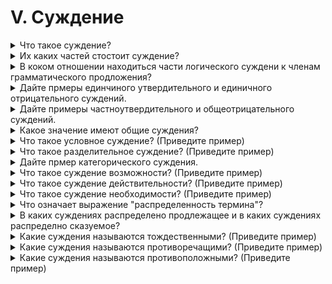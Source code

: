 # V. Суждение

<details>
  <summary>Что такое суждение?</summary>

  Суждением называется мысль, которая утверждает или отрицает что либо относительно предметов и их признаков.

</details>

<details>
  <summary>Их каких частей стостоит суждение?</summary>

  1. Субъект.
  2. Предикат.
  3. Связка.

</details>

<details>
  <summary>В коком отношении находиться части логического суждени к членам грамматического продложения?</summary>

  Предложение - это материальная оболочка суждения.

  1. Субъект = логическое подлежащее.
  2. Предикат = логическое сказуемое.
  3. Связка.

</details>

<details>
  <summary>Дайте прмеры единчиного утвердительного и единичного отрицательного суждений.</summary>

  Утвердительным суждением называется такое суждение, в котором отображается связь проедмета и признака.

  Пример: Гомель находиться на берегу Сожа.

  Отрицательным суждением называется такое суждение в котором отображатеся отсутсвие какой-либо связи между предметом и признаком.

  Пример: На Марсе нет жизни.

</details>

<details>
  <summary>Дайте примеры частноутвердительного и общеотрицательного суждений.</summary>

  Единичным суждением называется токое суждение, в котором утверждается (или отрицается) связь признака с единичным предметом.

  Частным суждением называется такое суждение, в котором утверждается или отрицается связь признака с частью каокого либо класса предметов.

  Общим суждением называется такое суждение в которм что-либо утвеждается или отрицается относительно каждого предмета какого-либо класса предметов.

  Примеры:

  1. Люди являются прямоходящими млекопитающими.
  2. Люди не имеют хвостов.

</details>

<details>
  <summary>Какое значение имеют общие суждения?</summary>

  Общим суждением называется такое суждение в которм что-либо утвеждается или отрицается относительно каждого предмета какого-либо класса предметов.

</details>

<details>
  <summary>Что такое условное суждение? (Приведите пример)</summary>

  Условным суждением называется такое суждение, в котором принадлежность признака предмета утверждается (или отрицается) при определённых условиях.

  Пример:

  Если толкнуть шар, то он покатиться в сторону толчка.

</details>

<details>
  <summary>Что такое разделительное суждение? (Приведите пример)</summary>

  Разделительным суждением называется такое суждение, в котором предмету приписывается несколько признаков, из которых пнинадлежит только один.

  Пример:

  Кот шреденгера находиться в двух состояниях одновременно.

</details>

<details>
  <summary>Дайте прмер категорического суждения.</summary>

  Категорическим суждением называется такое суждение, в котором в безусловной форме отображается факт наличия или отсутствия связи между предметом и признаком.

  Например:

  Квадрат это прямоульник с равными сторонами.

</details>

<details>
  <summary>Что такое суждение возможности? (Приведите пример)</summary>

  Суждения возможности это суждения в которых утверждается только возможность чего либо.

  Пример:

  Возможно люди создадут колонию на луне в этом столетии.

</details>

<details>
  <summary>Что такое суждение действительности? (Приведите пример)</summary>

  Суждения действительности это суждения описывающие действительную связь предмета и свойства.

  Пример:

  Большое количество аксида железа делает Марс красной планетой.

</details>

<details>
  <summary>Что такое суждение необходимости? (Приведите пример)</summary>

  Суждения необходимости это суждения описывающие такую действительную связь предмета и свойства, которая исключает противоположный случай.

  Пример:

  Освоение солнечной системы человечеством неизбежно.

</details>

<details>
  <summary>Что означает выражение "распределенность термина"?</summary>
</details>

<details>
  <summary>В каких суждениях распределено продлежащее и в каких суждениях распределно сказуемое?</summary>
</details>

<details>
  <summary>Какие суждения называются тождественными? (Приведите пример)</summary>
</details>

<details>
  <summary>Какие суждения называются противоречащими? (Приведите пример)</summary>
</details>

<details>
  <summary>Какие суждения называются противоположными? (Приведите пример)</summary>
</details>
